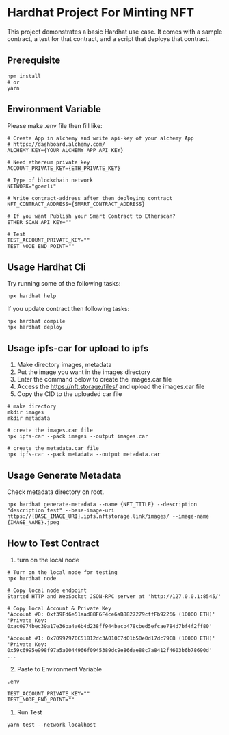 # Hardhat Project For Minting NFT

This project demonstrates a basic Hardhat use case. It comes with a sample contract, a test for that contract, and a script that deploys that contract.

## Prerequisite

```
npm install
# or
yarn
```

## Environment Variable

Please make .env file then fill like:

```text
# Create App in alchemy and write api-key of your alchemy App
# https://dashboard.alchemy.com/
ALCHEMY_KEY={YOUR_ALCHEMY_APP_API_KEY}

# Need ethereum private key
ACCOUNT_PRIVATE_KEY={ETH_PRIVATE_KEY}

# Type of blockchain network
NETWORK="goerli"

# Write contract-address after then deploying contract
NFT_CONTRACT_ADDRESS={SMART_CONTRACT_ADDRESS}

# If you want Publish your Smart Contract to Etherscan?
ETHER_SCAN_API_KEY=""

# Test
TEST_ACCOUNT_PRIVATE_KEY=""
TEST_NODE_END_POINT=""
```

## Usage Hardhat Cli

Try running some of the following tasks:

```shell
npx hardhat help
```

If you update contract then following tasks:

```shell
npx hardhat compile
npx hardhat deploy
```

## Usage ipfs-car for upload to ipfs

1. Make directory images, metadata
2. Put the image you want in the images directory
3. Enter the command below to create the images.car file
4. Access the https://nft.storage/files/ and upload the images.car file
5. Copy the CID to the uploaded car file

```shell
# make directory
mkdir images
mkdir metadata

# create the images.car file
npx ipfs-car --pack images --output images.car

# create the metadata.car file
npx ipfs-car --pack metadata --output metadata.car
```

## Usage Generate Metadata

Check metadata directory on root.

```shell
npx hardhat generate-metadata --name {NFT_TITLE} --description "description test" --base-image-uri https://{BASE_IMAGE_URI}.ipfs.nftstorage.link/images/ --image-name {IMAGE_NAME}.jpeg
```

## How to Test Contract

1. turn on the local node

```shell
# Turn on the local node for testing
npx hardhat node

# Copy local node endpoint
Started HTTP and WebSocket JSON-RPC server at 'http://127.0.0.1:8545/'

# Copy local Account & Private Key
'Account #0: 0xf39Fd6e51aad88F6F4ce6aB8827279cffFb92266 (10000 ETH)'
'Private Key: 0xac0974bec39a17e36ba4a6b4d238ff944bacb478cbed5efcae784d7bf4f2ff80'

'Account #1: 0x70997970C51812dc3A010C7d01b50e0d17dc79C8 (10000 ETH)'
'Private Key: 0x59c6995e998f97a5a0044966f0945389dc9e86dae88c7a8412f4603b6b78690d'
...

```

2. Paste to Environment Variable

```text
.env

TEST_ACCOUNT_PRIVATE_KEY=""
TEST_NODE_END_POINT=""
```

1. Run Test

```shell
yarn test --network localhost
```
